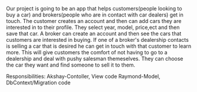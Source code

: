 Our project is going to be an app that helps customers(people looking to buy a car) and brokers(people who are in contact with car dealers) get in touch.  The customer creates an account and then can add cars they are interested in to their profile.  They select year, model, price,ect and then save that car.  A broker can create an account and then see the cars that customers are interested in buying.  If one of a broker's dealership contacts is selling a car that is desired he can get in touch with that customer to learn more.  This will give customers the comfort of not having to go to a dealership and deal with pushy salesman themeselves.  They can choose the car they want and find someone to sell it to them.

Responsibilities:
Akshay-Contoller, View code
Raymond-Model, DbContext/Migration code

